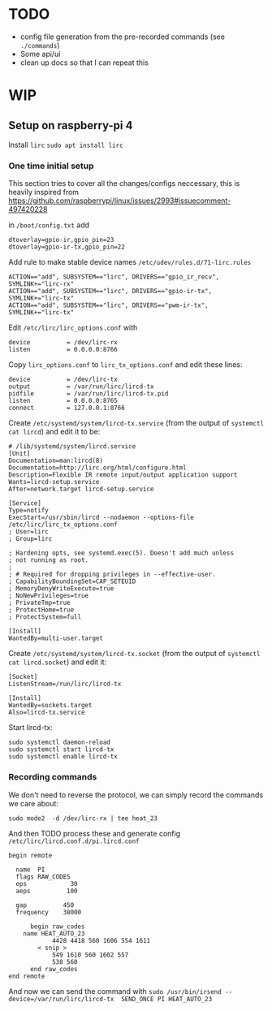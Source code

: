 # TODO

* config file generation from the pre-recorded commands (see `./commands`)
* Some api/ui
* clean up docs so that I can repeat this


# WIP

## Setup on raspberry-pi 4

Install `lirc` `sudo apt install lirc`


### One time initial setup
This section tries to cover all the changes/configs neccessary, this is heavily inspired from https://github.com/raspberrypi/linux/issues/2993#issuecomment-497420228

in `/boot/config.txt` add

```
dtoverlay=gpio-ir,gpio_pin=23
dtoverlay=gpio-ir-tx,gpio_pin=22
```


Add rule to make stable device names `/etc/udev/rules.d/71-lirc.rules`

```
ACTION=="add", SUBSYSTEM=="lirc", DRIVERS=="gpio_ir_recv", SYMLINK+="lirc-rx"
ACTION=="add", SUBSYSTEM=="lirc", DRIVERS=="gpio-ir-tx", SYMLINK+="lirc-tx"
ACTION=="add", SUBSYSTEM=="lirc", DRIVERS=="pwm-ir-tx", SYMLINK+="lirc-tx"
```

Edit `/etc/lirc/lirc_options.conf`
with 
```
device          = /dev/lirc-rx
listen          = 0.0.0.0:8766
```

Copy `lirc_options.conf` to `lirc_tx_options.conf` and edit these lines:

```
device          = /dev/lirc-tx
output          = /var/run/lirc/lircd-tx
pidfile         = /var/run/lirc/lircd-tx.pid
listen          = 0.0.0.0:8765
connect         = 127.0.0.1:8766
```

Create `/etc/systemd/system/lircd-tx.service` (from the output of `systemctl cat lircd`) and edit it to be:

```
# /lib/systemd/system/lircd.service
[Unit]
Documentation=man:lircd(8)
Documentation=http://lirc.org/html/configure.html
Description=Flexible IR remote input/output application support
Wants=lircd-setup.service
After=network.target lircd-setup.service

[Service]
Type=notify
ExecStart=/usr/sbin/lircd --nodaemon --options-file /etc/lirc/lirc_tx_options.conf
; User=lirc
; Group=lirc

; Hardening opts, see systemd.exec(5). Doesn't add much unless
; not running as root.
;
; # Required for dropping privileges in --effective-user.
; CapabilityBoundingSet=CAP_SETEUID
; MemoryDenyWriteExecute=true
; NoNewPrivileges=true
; PrivateTmp=true
; ProtectHome=true
; ProtectSystem=full

[Install]
WantedBy=multi-user.target
```

Create `/etc/systemd/system/lircd-tx.socket` (from the output of `systemctl cat lircd.socket`) and edit it:

```
[Socket]
ListenStream=/run/lirc/lircd-tx

[Install]
WantedBy=sockets.target
Also=lircd-tx.service
```

Start lircd-tx:

```
sudo systemctl daemon-reload
sudo systemctl start lircd-tx
sudo systemctl enable lircd-tx
```



### Recording commands

We don't need to reverse the protocol, we can simply record the commands we care about:

`sudo mode2  -d /dev/lirc-rx | tee heat_23`

And then TODO process these and generate config `/etc/lirc/lircd.conf.d/pi.lircd.conf`

```
begin remote

  name  PI
  flags RAW_CODES
  eps            30
  aeps          100

  gap          450
  frequency    38000

      begin raw_codes
	name HEAT_AUTO_23
            4428 4418 560 1606 554 1611
	    < snip >
            549 1610 560 1602 557
            538 560
      end raw_codes
end remote
```


And now we can send the command with `sudo /usr/bin/irsend --device=/var/run/lirc/lircd-tx  SEND_ONCE PI HEAT_AUTO_23`



